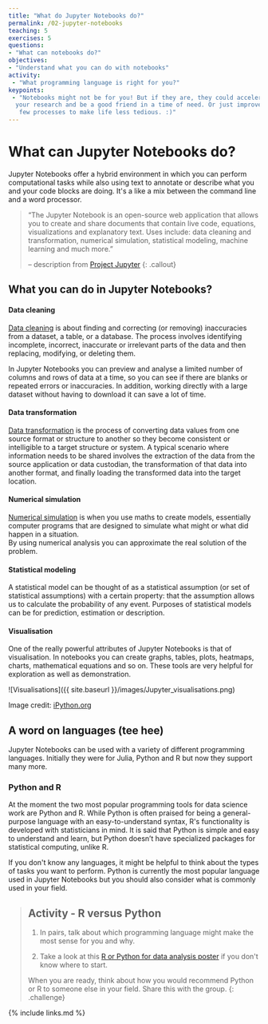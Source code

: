```yaml
---
title: "What do Jupyter Notebooks do?"
permalink: /02-jupyter-notebooks
teaching: 5
exercises: 5
questions:
- "What can notebooks do?"
objectives:
- "Understand what you can do with notebooks"
activity:
 - "What programming language is right for you?"
keypoints:
 - "Notebooks might not be for you! But if they are, they could accelerate
  your research and be a good friend in a time of need. Or just improve a
   few processes to make life less tedious. :)"
---
```


# What can Jupyter Notebooks do?

Jupyter Notebooks offer a hybrid environment in which you can perform
 computational tasks while also using text to annotate or describe what you
  and your code blocks are doing. It's a like a mix between the command line
   and a word processor.


> “The Jupyter Notebook is an open-source web application that allows you to
 create and share documents that contain live code, equations, visualizations and explanatory text. Uses include: data cleaning and
  transformation, numerical simulation, statistical modeling, machine
   learning and much more.”
>
> – description from [Project Jupyter](https://jupyter.org/)
{: .callout}

## What you can do in Jupyter Notebooks?

#### Data cleaning

[Data cleaning](https://en.wikipedia.org/wiki/Data_cleansing) is about finding and
 correcting (or removing) inaccuracies from a dataset, a table, or a database.
 The process involves identifying incomplete, incorrect, inaccurate or irrelevant
  parts of the data and then replacing, modifying, or deleting them.

In Jupyter Notebooks you can preview and analyse a limited number of columns and rows
 of data at a time, so you can see if there are blanks or repeated errors or
  inaccuracies.
  In addition, working directly with a large dataset without having to download it can save a lot of time.

#### Data transformation

[Data transformation](https://en.wikipedia.org/wiki/Data_transformation) is the
 process of converting data values from one source format or structure to another so
  they become consistent or intelligible to a target structure or system.
   A typical scenario where information needs to be shared involves the extraction of
    the data from the source application or data custodian, the transformation of that
     data into another format, and finally loading the transformed data into the
      target location.

#### Numerical simulation

[Numerical simulation](https://www.nature.com/subjects/numerical-simulations) is when
 you use maths to create models, essentially computer programs that are
 designed to simulate what might or what did happen in a situation.  
 By using numerical analysis you can approximate the real solution of the problem.

#### Statistical modeling

A statistical model can be thought of as a statistical assumption (or set of
   statistical assumptions) with a certain property: that the assumption allows us to
    calculate the probability of any event.
    Purposes of statistical models can be for prediction, estimation or description.

#### Visualisation

One of the really powerful attributes of Jupyter Notebooks is that of visualisation.
 In notebooks you can create graphs, tables, plots, heatmaps, charts, mathematical equations and so on.
 These tools are very helpful for exploration as well as demonstration.

![Visualisations]({{ site.baseurl }}/images/Jupyter_visualisations.png)

Image credit: [iPython.org](https://ipython.org/)

## A word on languages (tee hee)

Jupyter Notebooks can be used with a variety of different programming languages.
 Initially they were for Julia, Python and R but now they support many more.

### Python and R

At the moment the two most popular programming tools for data science work are Python
 and R. While Python is often praised for being a general-purpose language with an
  easy-to-understand syntax, R's functionality is developed with statisticians in
   mind. It is said that Python is simple and easy to understand and learn, but
    Python doesn’t have specialized packages for statistical computing, unlike R.

If you don't know any languages, it might be helpful to think about the types of
 tasks you want to perform. Python is currently the most popular language used in
  Jupyter Notebooks but you should also consider what is commonly used in your field.

> ## Activity - R versus Python
>
> 1. In pairs, talk about which programming language might make the most sense for
 you and why.
>
> 2. Take a look at this [R or Python for data analysis poster](https://www.datacamp.com/community/tutorials/r-or-python-for-data-analysis)
if you don't know where to start.
>
> When you are ready, think about how you would recommend Python or R to someone else in your field.
Share this with the group.
{: .challenge}

{% include links.md %}

